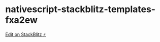 # nativescript-stackblitz-templates-fxa2ew

[Edit on StackBlitz ⚡️](https://stackblitz.com/edit/nativescript-stackblitz-templates-fxa2ew)